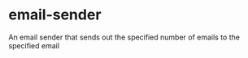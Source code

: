 # email-sender
An email sender that sends out the specified number of emails to the specified email

